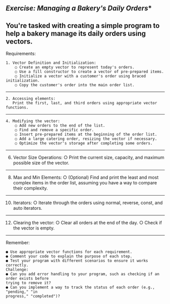 ***************************************Exercise: Managing a Bakery's Daily Orders****************************************
---------------------------------------------------------------------------------------------------------------------------
You're tasked with creating a simple program to help a bakery manage its daily orders using
    vectors.
---------------------------------------------------------------------------------------------------------------------------
Requirements:

    1. Vector Definition and Initialization:
        ○ Create an empty vector to represent today's orders.
        ○ Use a fill constructor to create a vector of pre-prepared items.
        ○ Initialize a vector with a customer's order using braced initialization.
        ○ Copy the customer's order into the main order list.
-----------------------------------------------------------------------------------
    2. Accessing elements:
       Print the first, last, and third orders using appropriate vector functions.
------------------------------------------------------------------------------------
    4. Modifying the vector:
        ○ Add new orders to the end of the list.
        ○ Find and remove a specific order.
        ○ Insert pre-prepared items at the beginning of the order list.
        ○ Add a large catering order, resizing the vector if necessary.
        ○ Optimize the vector's storage after completing some orders.
------------------------------------------------------------------------------------
6. Vector Size Operations:
    ○ Print the current size, capacity, and maximum possible size of the vector.
------------------------------------------------------------------------------------
8. Max and Min Elements:
    ○ (Optional) Find and print the least and most complex items in the order list,
    assuming you have a way to compare their complexity.
------------------------------------------------------------------------------------
10. Iterators:
    ○ Iterate through the orders using normal, reverse, const, and auto iterators.
------------------------------------------------------------------------------------
12. Clearing the vector:
    ○ Clear all orders at the end of the day.
    ○ Check if the vector is empty.
------------------------------------------------------------------------------------

Remember:

    ● Use appropriate vector functions for each requirement.
    ● Comment your code to explain the purpose of each step.
    ● Test your program with different scenarios to ensure it works correctly.
    Challenge:
    ● Can you add error handling to your program, such as checking if an order exists before
    trying to remove it?
    ● Can you implement a way to track the status of each order (e.g., "pending," "in
    progress," "completed")?
